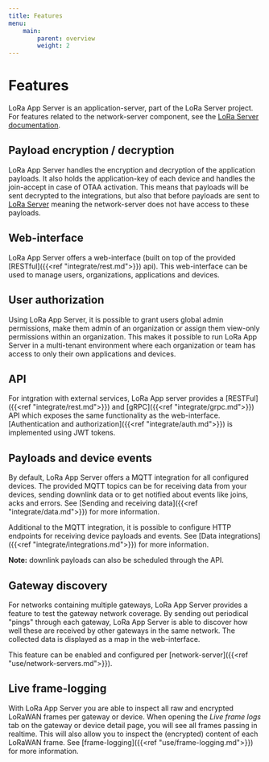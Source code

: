 ```yaml
---
title: Features
menu:
    main:
        parent: overview
        weight: 2
---
```


# Features

LoRa App Server is an application-server, part of the LoRa Server project.
For features related to the network-server component, see the
[LoRa Server documentation](/loraserver/).

## Payload encryption / decryption

LoRa App Server handles the encryption and decryption of the application
payloads. It also holds the application-key of each device and handles the
join-accept in case of OTAA activation. This means that payloads will be
sent decrypted to the integrations, but also that before payloads are sent
to [LoRa Server](/loraserver/) meaning the network-server does not have access
to these payloads.

## Web-interface

LoRa App Server offers a web-interface (built on top of the provided
[RESTful]({{<ref "integrate/rest.md">}}) api). This web-interface can be used
to manage users, organizations, applications and devices.

## User authorization

Using LoRa App Server, it is possible to grant users global admin permissions,
make them admin of an organization or assign them view-only permissions within
an organization. This makes it possible to run LoRa App Server in a multi-tenant
environment where each organization or team has access to only their own applications
and devices.

## API

For intgration with external services, LoRa App server provides a [RESTFul]({{<ref "integrate/rest.md">}})
and [gRPC]({{<ref "integrate/grpc.md">}}) API which exposes the same
functionality as the web-interface. [Authentication and authorization]({{<ref "integrate/auth.md">}})
is implemented using JWT tokens.

## Payloads and device events

By default, LoRa App Server offers a MQTT integration for all configured
devices. The provided MQTT topics can be for receiving data from your devices,
sending downlink data or to get notified about events like joins, acks and
errors. See [Sending and receiving data]({{<ref "integrate/data.md">}}) for
more information.

Additional to the MQTT integration, it is possible to configure HTTP endpoints
for receiving device payloads and events. See
[Data integrations]({{<ref "integrate/integrations.md">}}) for more information.

**Note:** downlink payloads can also be scheduled through the API.

## Gateway discovery

For networks containing multiple gateways, LoRa App Server provides a feature
to test the gateway network coverage. By sending out periodical "pings" through
each gateway, LoRa App Server is able to discover how well these are received by
other gateways in the same network. The collected data is displayed as a map
in the web-interface.

This feature can be enabled and configured per [network-server]({{<ref "use/network-servers.md">}}).

## Live frame-logging

With LoRa App Server you are able to inspect all raw and encrypted LoRaWAN
frames per gateway or device. When opening the *Live frame logs* tab on the
gateway or device detail page, you will see all frames passing in realtime.
This will also allow you to inspect the (encrypted) content of each LoRaWAN
frame. See [frame-logging]({{<ref "use/frame-logging.md">}}) for more information.